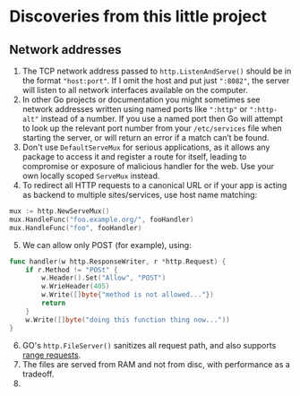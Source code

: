 # Discoveries from this little project

## Network addresses
1. The TCP network address passed to `http.ListenAndServe()` should be in the format `"host:port"`. If I omit the host and put just
`":8082"`, the server will listen to all network interfaces available on the computer.
2. In other Go projects or documentation you might sometimes see network addresses written using named ports 
like `":http"` or `":http-alt"` instead of a number. If you use a named port then Go will attempt to look up 
the relevant port number from your `/etc/services` file when starting the server, or will return an error if a match can’t be found.
3. Don't use `DefaultServeMux` for serious applications, as it allows any package to access it and register a route for itself, 
leading to compromise or exposure of malicious handler for the web. Use your own locally scoped `ServeMux` instead.
4. To redirect all HTTP requests to a canonical URL or if your app is acting as backend to multiple sites/services, use host name matching:
```go
mux := http.NewServeMux()
mux.HandleFunc("foo.example.org/", fooHandler)
mux.HandleFunc("foo", fooHandler)
```
5. We can allow only POST (for example), using:
```go
func handler(w http.ResponseWriter, r *http.Request) {
	if r.Method != "POSt" {
		w.Header().Set("Allow", "POST")
		w.WrieHeader(405)
		w.Write([]byte{"method is not allowed..."})
		return
    }
	w.Write([]byte("doing this function thing now..."))
}
```

6. GO's `http.FileServer()` sanitizes all request path, and also supports [range requests](https://benramsey.com/blog/2008/05/206-partial-content-and-range-requests/).
7. The files are served from RAM and not from disc, with performance as a tradeoff.
8. 
